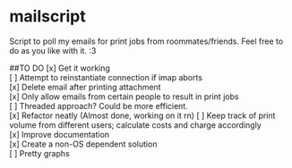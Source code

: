 mailscript
==========

Script to poll my emails for print jobs from roommates/friends. Feel free to do as you like with it. :3

##TO DO
[x] Get it working  
[ ] Attempt to reinstantiate connection if imap aborts  
[x] Delete email after printing attachment  
[x] Only allow emails from certain people to result in print jobs  
[ ] Threaded approach? Could be more efficient.  
[x] Refactor neatly (Almost done, working on it rn) 
[ ] Keep track of print volume from different users; calculate costs and charge accordingly  
[x] Improve documentation  
[x] Create a non-OS dependent solution  
[ ] Pretty graphs
